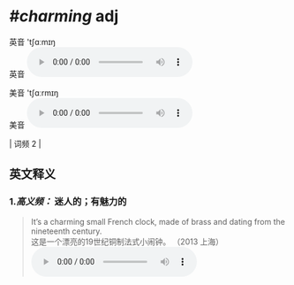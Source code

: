 # ***\#charming*** adj
英音 'tʃɑːmɪŋ  
英音
<audio src="./media/charming-B.aac" controls="controls"></audio>

美音 'tʃɑːrmɪŋ  
美音
<audio src="./media/charming.aac" controls="controls"></audio>



| 词频 2 |  

英文释义
---
### 1.*高义频：* **迷人的；有魅力的**  

 > It’s a charming small French clock, made of brass and dating from the nineteenth century.   
 > 这是一个漂亮的19世纪铜制法式小闹钟。  （2013 上海）  
<audio src="./media/charming-1.aac" controls="controls"></audio>


